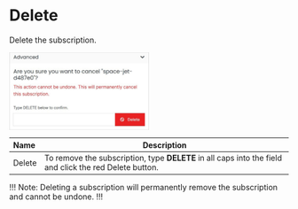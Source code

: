 # Delete

Delete the subscription.

<img src="../../../../images/deletesubscription.jpg" alt="deletesubscription" style="width: 50%; display: block"></a>

**Name** | **Description** 
:--- | ---
Delete | To remove the subscription, type **DELETE** in all caps into the field and click the red Delete button.

!!! Note: 
Deleting a subscription will permanently remove the subscription and cannot be undone.
!!!


